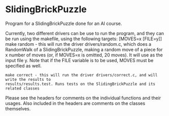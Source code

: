 # SlidingBrickPuzzle
Program for a SlidingBrickPuzzle done for an AI course.

Currently, two different drivers can be use to run the program, and they can be run using the
makefile, using the following targets:
	[MOVES=x [FILE=y]] make random  - this will run the driver drivers/random.c, which does a RandomWalk of a
	SlidingBrickPuzzle, making a random move of a piece for x number of moves (or, if MOVES=x is
	omitted, 20 moves). It will use as the input file y. Note that if the FILE variable is to be
	used, MOVES must be specified as well.
	
	make correct - this will run the driver drivers/correct.c, and will write the results to
	results/results.test. Runs tests on the SlidingBrickPuzzle and its related classes

Please see the headers for comments on the individual functions and their usages. Also included in
the headers are comments on the classes themselves.
